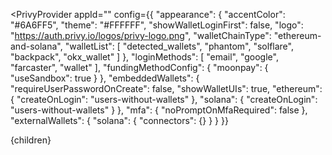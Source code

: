 <PrivyProvider 
  appId=""
  config={{
  "appearance": {
    "accentColor": "#6A6FF5",
    "theme": "#FFFFFF",
    "showWalletLoginFirst": false,
    "logo": "https://auth.privy.io/logos/privy-logo.png",
    "walletChainType": "ethereum-and-solana",
    "walletList": [
      "detected_wallets",
      "phantom",
      "solflare",
      "backpack",
      "okx_wallet"
    ]
  },
  "loginMethods": [
    "email",
    "google",
    "farcaster",
    "wallet"
  ],
  "fundingMethodConfig": {
    "moonpay": {
      "useSandbox": true
    }
  },
  "embeddedWallets": {
    "requireUserPasswordOnCreate": false,
    "showWalletUIs": true,
    "ethereum": {
      "createOnLogin": "users-without-wallets"
    },
    "solana": {
      "createOnLogin": "users-without-wallets"
    }
  },
  "mfa": {
    "noPromptOnMfaRequired": false
  },
  "externalWallets": {
    "solana": {
      "connectors": {}
    }
  }
}}
>
  {children}
</PrivyProvider>